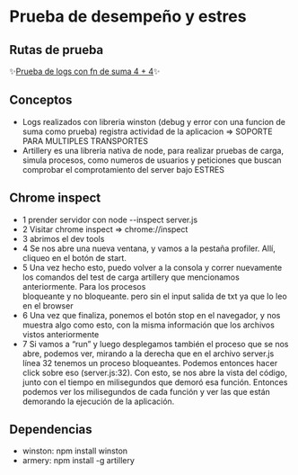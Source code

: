 # Prueba de desempeño y estres

## Rutas de prueba
✨[Prueba de logs con fn de suma 4 + 4](http://localhost:8080/suma/4/4)✨


## Conceptos
-  Logs realizados con libreria winston (debug y error con una funcion de suma como prueba) registra actividad de la aplicacion => SOPORTE PARA MULTIPLES TRANSPORTES
-  Artillery es una libreria nativa de node, para realizar pruebas de carga, simula procesos, como numeros de usuarios y peticiones que buscan comprobar el comprotamiento del server bajo ESTRES

## Chrome inspect

- 1 prender servidor con node --inspect server.js
- 2 Visitar chrome inspect => chrome://inspect
- 3 abrimos el dev tools
- 4 Se nos abre una nueva ventana, y vamos a la pestaña profiler. Allí, cliqueo en el botón de start.
- 5 Una vez hecho esto, puedo volver a la consola y correr nuevamente los comandos del test de carga artillery que mencionamos anteriormente. Para los procesos   
  bloqueante y no bloqueante.
  pero sin el input salida de txt ya que lo leo en el browser
- 6 Una vez que finaliza, ponemos el botón stop en el navegador, y nos muestra algo como esto, con la misma información que los archivos vistos anteriormente
- 7 Si vamos a “run” y luego desplegamos también el proceso que se nos abre, podemos ver, mirando a la derecha que en el archivo server.js línea 32 tenemos un proceso bloqueantes.
Podemos entonces hacer click sobre eso (server.js:32).
Con esto, se nos abre la vista del código, junto con el tiempo en milisegundos que demoró esa función.
Entonces podemos ver los milisegundos de cada función y ver las que están demorando la ejecución de la aplicación.


## Dependencias
- winston: npm install winston
- armery: npm install -g artillery
